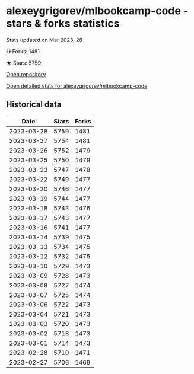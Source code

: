 # alexeygrigorev/mlbookcamp-code - stars & forks statistics

Stats updated on Mar 2023, 28

☋ Forks: 1481

★ Stars: 5759

[Open repository](https://github.com/alexeygrigorev/mlbookcamp-code)

[Open detailed stats for alexeygrigorev/mlbookcamp-code](https://reviewgithub.com/rep/alexeygrigorev/mlbookcamp-code)

## Historical data
| Date | Stars | Forks |
|------|-------|-------|
| 2023-03-28 | 5759 | 1481 | 
| 2023-03-27 | 5754 | 1481 | 
| 2023-03-26 | 5752 | 1479 | 
| 2023-03-25 | 5750 | 1479 | 
| 2023-03-23 | 5747 | 1478 | 
| 2023-03-22 | 5749 | 1477 | 
| 2023-03-20 | 5746 | 1477 | 
| 2023-03-19 | 5744 | 1477 | 
| 2023-03-18 | 5743 | 1476 | 
| 2023-03-17 | 5743 | 1477 | 
| 2023-03-16 | 5741 | 1477 | 
| 2023-03-14 | 5739 | 1475 | 
| 2023-03-13 | 5734 | 1475 | 
| 2023-03-12 | 5732 | 1475 | 
| 2023-03-10 | 5729 | 1473 | 
| 2023-03-09 | 5728 | 1473 | 
| 2023-03-08 | 5727 | 1474 | 
| 2023-03-07 | 5725 | 1474 | 
| 2023-03-06 | 5722 | 1473 | 
| 2023-03-04 | 5721 | 1473 | 
| 2023-03-03 | 5720 | 1473 | 
| 2023-03-02 | 5718 | 1473 | 
| 2023-03-01 | 5714 | 1473 | 
| 2023-02-28 | 5710 | 1471 | 
| 2023-02-27 | 5706 | 1469 | 

